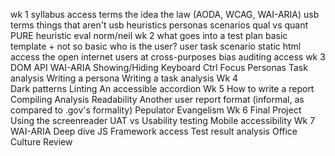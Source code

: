 wk 1
	syllabus
	access terms
		the idea
		the law (AODA, WCAG, WAI-ARIA)
	usb terms
		things that aren't usb
		heuristics
		personas
		scenarios
		qual vs quant
		PURE
	heuristic eval
		norm/neil
wk 2
	what goes into a test plan
	basic template + not so basic
	who is the user?
	user task scenario
	static html access
	the open internet
	users at cross-purposes
	bias
	auditing access
wk 3
	DOM API
	WAI-ARIA
	Showing/Hiding
	Keyboard Ctrl
	Focus
	Personas
	Task analysis
	Writing a persona
	Writing a task analysis
Wk 4	
	Dark patterns
	Linting
	An accessible accordion
Wk 5
	How to write a report
		Compiling 
		Analysis
		Readability
		Another user report format (informal, as compared to .gov's formality)
	Pepulator
	Evangelism
Wk 6
	Final Project
	Using the screenreader
	UAT vs Usability testing
	Mobile accessibility
Wk 7
	WAI-ARIA Deep dive
	JS Framework access
	Test result analysis
	Office Culture
	Review